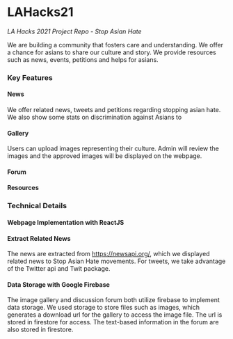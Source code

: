 # LAHacks21
_LA Hacks 2021 Project Repo - Stop Asian Hate_

We are building a community that fosters care and understanding. We offer a chance for asians to share our culture and story. We provide resources such as news, events, petitions and helps for asians. 

### Key Features

#### News

We offer related news, tweets and petitions regarding stopping asian hate. We also show some stats on discrimination against Asians to 

#### Gallery

Users can upload images representing their culture. Admin will review the images and the approved images will be displayed on the webpage. 

#### Forum

#### Resources

### Technical Details

#### Webpage Implementation with ReactJS

#### Extract Related News
The news are extracted from https://newsapi.org/, which we displayed related news to Stop Asian Hate movements. For tweets, we take advantage of the Twitter api and Twit package. 

#### Data Storage with Google Firebase

The image gallery and discussion forum both utilize firebase to implement data storage. We used storage to store files such as images, which generates a download url for the gallery to access the image file. The url is stored in firestore for access. The text-based information in the forum are also stored in firestore. 
